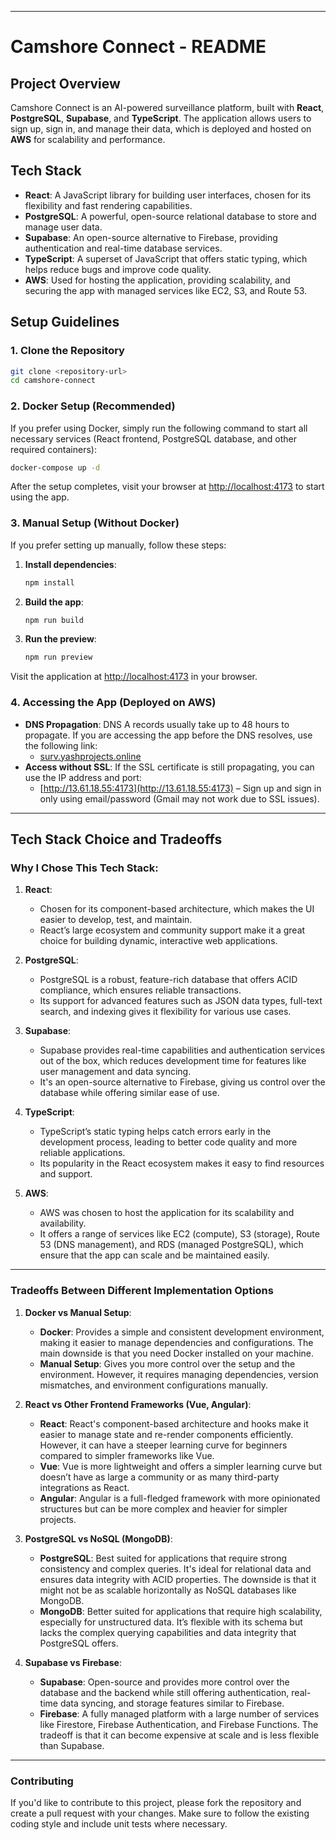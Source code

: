 
---

# Camshore Connect - README

## Project Overview

Camshore Connect is an AI-powered surveillance platform, built with **React**, **PostgreSQL**, **Supabase**, and **TypeScript**. The application allows users to sign up, sign in, and manage their data, which is deployed and hosted on **AWS** for scalability and performance.

## Tech Stack

- **React**: A JavaScript library for building user interfaces, chosen for its flexibility and fast rendering capabilities.
- **PostgreSQL**: A powerful, open-source relational database to store and manage user data.
- **Supabase**: An open-source alternative to Firebase, providing authentication and real-time database services.
- **TypeScript**: A superset of JavaScript that offers static typing, which helps reduce bugs and improve code quality.
- **AWS**: Used for hosting the application, providing scalability, and securing the app with managed services like EC2, S3, and Route 53.
  
## Setup Guidelines

### 1. Clone the Repository
```bash
git clone <repository-url>
cd camshore-connect
```

### 2. Docker Setup (Recommended)
If you prefer using Docker, simply run the following command to start all necessary services (React frontend, PostgreSQL database, and other required containers):

```bash
docker-compose up -d
```

After the setup completes, visit your browser at [http://localhost:4173](http://localhost:4173) to start using the app.

### 3. Manual Setup (Without Docker)
If you prefer setting up manually, follow these steps:

1. **Install dependencies**:
    ```bash
    npm install
    ```

2. **Build the app**:
    ```bash
    npm run build
    ```

3. **Run the preview**:
    ```bash
    npm run preview
    ```

Visit the application at [http://localhost:4173](http://localhost:4173) in your browser.

### 4. Accessing the App (Deployed on AWS)
- **DNS Propagation**: DNS A records usually take up to 48 hours to propagate. If you are accessing the app before the DNS resolves, use the following link:
  - [surv.yashprojects.online](http://surv.yashprojects.online)
- **Access without SSL**: If the SSL certificate is still propagating, you can use the IP address and port:
  - [http://13.61.18.55:4173](http://13.61.18.55:4173) – Sign up and sign in only using email/password (Gmail may not work due to SSL issues).

---

## Tech Stack Choice and Tradeoffs

### Why I Chose This Tech Stack:
1. **React**: 
   - Chosen for its component-based architecture, which makes the UI easier to develop, test, and maintain.
   - React’s large ecosystem and community support make it a great choice for building dynamic, interactive web applications.

2. **PostgreSQL**:
   - PostgreSQL is a robust, feature-rich database that offers ACID compliance, which ensures reliable transactions.
   - Its support for advanced features such as JSON data types, full-text search, and indexing gives it flexibility for various use cases.

3. **Supabase**:
   - Supabase provides real-time capabilities and authentication services out of the box, which reduces development time for features like user management and data syncing.
   - It's an open-source alternative to Firebase, giving us control over the database while offering similar ease of use.

4. **TypeScript**:
   - TypeScript’s static typing helps catch errors early in the development process, leading to better code quality and more reliable applications.
   - Its popularity in the React ecosystem makes it easy to find resources and support.

5. **AWS**:
   - AWS was chosen to host the application for its scalability and availability.
   - It offers a range of services like EC2 (compute), S3 (storage), Route 53 (DNS management), and RDS (managed PostgreSQL), which ensure that the app can scale and be maintained easily.

---

### Tradeoffs Between Different Implementation Options

1. **Docker vs Manual Setup**:
   - **Docker**: Provides a simple and consistent development environment, making it easier to manage dependencies and configurations. The main downside is that you need Docker installed on your machine.
   - **Manual Setup**: Gives you more control over the setup and the environment. However, it requires managing dependencies, version mismatches, and environment configurations manually.

2. **React vs Other Frontend Frameworks (Vue, Angular)**:
   - **React**: React's component-based architecture and hooks make it easier to manage state and re-render components efficiently. However, it can have a steeper learning curve for beginners compared to simpler frameworks like Vue.
   - **Vue**: Vue is more lightweight and offers a simpler learning curve but doesn’t have as large a community or as many third-party integrations as React.
   - **Angular**: Angular is a full-fledged framework with more opinionated structures but can be more complex and heavier for simpler projects.

3. **PostgreSQL vs NoSQL (MongoDB)**:
   - **PostgreSQL**: Best suited for applications that require strong consistency and complex queries. It's ideal for relational data and ensures data integrity with ACID properties. The downside is that it might not be as scalable horizontally as NoSQL databases like MongoDB.
   - **MongoDB**: Better suited for applications that require high scalability, especially for unstructured data. It’s flexible with its schema but lacks the complex querying capabilities and data integrity that PostgreSQL offers.

4. **Supabase vs Firebase**:
   - **Supabase**: Open-source and provides more control over the database and the backend while still offering authentication, real-time data syncing, and storage features similar to Firebase.
   - **Firebase**: A fully managed platform with a large number of services like Firestore, Firebase Authentication, and Firebase Functions. The tradeoff is that it can become expensive at scale and is less flexible than Supabase.

---

### Contributing

If you'd like to contribute to this project, please fork the repository and create a pull request with your changes. Make sure to follow the existing coding style and include unit tests where necessary.

